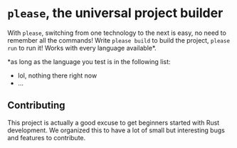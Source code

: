 # `please`, the universal project builder

With `please`, switching from one technology to the next is easy, no need to remember all the commands!
Write `please build` to build the project, `please run` to run it! Works with every language available\*.

\*as long as the language you test is in the following list:

- lol, nothing there right now
- ...

## Contributing

This project is actually a good excuse to get beginners started with Rust development.
We organized this to have a lot of small but interesting bugs and features to contribute.



